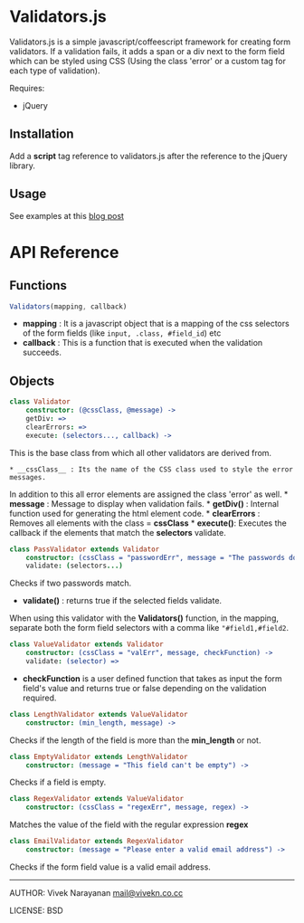 Validators.js 
====
Validators.js is a simple javascript/coffeescript framework for creating form validators. If a validation fails, it adds a
span or a div next to the form field which can be styled using CSS (Using the class 'error' or a custom tag for each type of validation).

Requires:

* jQuery

Installation
----
Add a __script__ tag reference to validators.js after the reference to the jQuery library.

Usage
----
See examples at this [blog post](http://v1v3kn.tumblr.com/post/8989495534/validators-js-javascript-based-form-validation-using)

API Reference
====

Functions
----

```javascript
Validators(mapping, callback)
```
* __mapping__ : It is a javascript object that is a mapping of the css selectors of the form fields (like ```input, .class, #field_id```) etc
* __callback__ : This is a function that is executed when the validation succeeds.

Objects
----

```coffeescript
class Validator
	constructor: (@cssClass, @message) ->
    getDiv: =>
    clearErrors: =>
    execute: (selectors..., callback) ->
```
This is the base class from which all other validators are derived from.

	* __cssClass__ : Its the name of the CSS class used to style the error messages. 
In addition to this all error elements are assigned the class 'error' as well. 
	* __message__ : Message to display when validation fails.
	* __getDiv()__ : Internal function used for generating the html element code.
	* __clearErrors__ : Removes all elements with the class = __cssClass__
	* __execute()__: Executes the callback if the elements that match the __selectors__ validate.

```coffeescript
class PassValidator extends Validator
    constructor: (cssClass = "passwordErr", message = "The passwords don't match") ->
    validate: (selectors...)
```
Checks if two passwords match.

* __validate()__ : returns true if the selected fields validate.

When using this validator with the __Validators()__ function, in the mapping, separate both the form field selectors with a comma
like ```"#field1,#field2```.

```coffeescript
class ValueValidator extends Validator
    constructor: (cssClass = "valErr", message, checkFunction) ->
    validate: (selector) =>
```
* __checkFunction__ is a user defined function that takes as input the form field's value and returns true or false 
	depending on the validation required.

```coffeescript
class LengthValidator extends ValueValidator
    constructor: (min_length, message) ->
```
Checks if the length of the field is more than the __min_length__ or not.

```coffeescript    
class EmptyValidator extends LengthValidator
    constructor: (message = "This field can't be empty") ->
```
Checks if a field is empty.

```coffeescript
class RegexValidator extends ValueValidator
    constructor: (cssClass = "regexErr", message, regex) ->
```
Matches the value of the field with the regular expression __regex__

```coffeescript
class EmailValidator extends RegexValidator
    constructor: (message = "Please enter a valid email address") ->
```
Checks if the form field value is a valid email address.


----
AUTHOR: Vivek Narayanan <mail@vivekn.co.cc>

LICENSE: BSD
